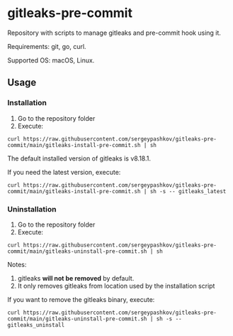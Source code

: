 # gitleaks-pre-commit
Repository with scripts to manage gitleaks and pre-commit hook using it.

Requirements: git, go, curl.

Supported OS: macOS, Linux.

## Usage ##

### Installation ###

1. Go to the repository folder
2. Execute:

```
curl https://raw.githubusercontent.com/sergeypashkov/gitleaks-pre-commit/main/gitleaks-install-pre-commit.sh | sh
```

The default installed version of gitleaks is v8.18.1.

If you need the latest version, execute:

```
curl https://raw.githubusercontent.com/sergeypashkov/gitleaks-pre-commit/main/gitleaks-install-pre-commit.sh | sh -s -- gitleaks_latest
```

### Uninstallation ###

1. Go to the repository folder
2. Execute:

```
curl https://raw.githubusercontent.com/sergeypashkov/gitleaks-pre-commit/main/gitleaks-uninstall-pre-commit.sh | sh
```

Notes:
1. gitleaks **will not be removed** by default.
2. It only removes gitleaks from location used by the installation script 

If you want to remove the gitleaks binary, execute:

```
curl https://raw.githubusercontent.com/sergeypashkov/gitleaks-pre-commit/main/gitleaks-uninstall-pre-commit.sh | sh -s -- gitleaks_uninstall
```
